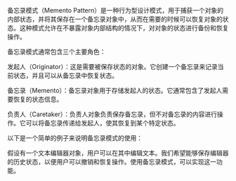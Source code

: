 备忘录模式（Memento Pattern）是一种行为型设计模式，用于捕获一个对象的内部状态，并将其保存在一个备忘录对象中，从而在需要的时候可以恢复对象的状态。这种模式允许在不暴露对象内部结构的情况下，对对象的状态进行备份和恢复操作。

备忘录模式通常包含三个主要角色：

发起人（Originator）：这是需要被保存状态的对象。它创建一个备忘录来记录当前状态，并且可以从备忘录中恢复状态。

备忘录（Memento）：备忘录对象用于存储发起人的状态。它通常包含了发起人需要恢复的状态信息。

负责人（Caretaker）：负责人对象负责保存备忘录，但不对备忘录的内容进行操作。它可以将备忘录传递给发起人，使其恢复到某个特定状态。

以下是一个简单的例子来说明备忘录模式的使用：

假设有一个文本编辑器对象，用户可以在其中编辑文本。我们希望能够保存编辑器的历史状态，以便用户可以撤销和恢复操作。使用备忘录模式，可以实现这一功能。